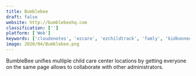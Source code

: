 ```yaml
---
title: Bumblebee
draft: false 
website: http://bumblebeehq.com
classification: ['']
platform: ['Web']
keywords: ['cloudenotes', 'ezcare', 'ezchildtrack', 'famly', 'kidkonnect', 'kidsoft', 'kinderlime', 'kindyhub', 'lifecubby', 'little_vista', 'magicbooking', 'moxit', 'nursery_genie', 'providersoft', 'sandbox_software', 'schoolleader', 'staytrak', 'extendedreach', 'mykidzday']
image: 2020/04/Bumblebee.png
---
```

BumbleBee unifies multiple child care center locations by getting everyone on the same page allows to collaborate with other administrators.